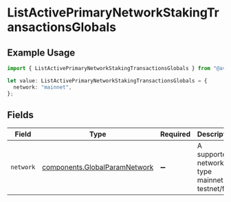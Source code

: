 # ListActivePrimaryNetworkStakingTransactionsGlobals

## Example Usage

```typescript
import { ListActivePrimaryNetworkStakingTransactionsGlobals } from "@avalanche-sdk/sdk/data/models/operations";

let value: ListActivePrimaryNetworkStakingTransactionsGlobals = {
  network: "mainnet",
};
```

## Fields

| Field                                                                          | Type                                                                           | Required                                                                       | Description                                                                    | Example                                                                        |
| ------------------------------------------------------------------------------ | ------------------------------------------------------------------------------ | ------------------------------------------------------------------------------ | ------------------------------------------------------------------------------ | ------------------------------------------------------------------------------ |
| `network`                                                                      | [components.GlobalParamNetwork](../../models/components/globalparamnetwork.md) | :heavy_minus_sign:                                                             | A supported network type mainnet or testnet/fuji.                              | mainnet                                                                        |